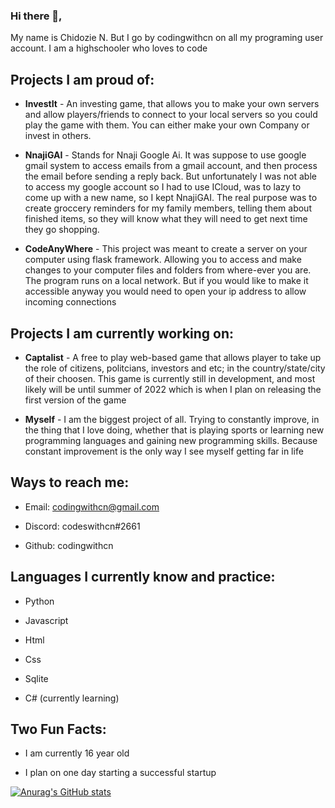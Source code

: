 ### Hi there 👋, 
  My name is Chidozie N. But I go by codingwithcn on all my programing user account. I am a highschooler who loves to code
  
  __Projects I am proud of__:
  -
  - __InvestIt__ - An investing game, that allows you to make your own servers and allow players/friends to connect to your local servers so you could play the game with them. You can either make your own Company or invest in others.


  - __NnajiGAI__ - Stands for Nnaji Google Ai. It was suppose to use google gmail system to access emails from a gmail account, and then process the email before sending a reply back. But unfortunately I was not able to access my google account so I had to use ICloud, was to lazy to come up with a new name, so I kept NnajiGAI. The real purpose was to create groccery reminders for my family members, telling them about finished items, so they will know what they will need to get next time they go shopping.


  - __CodeAnyWhere__ - This project was meant to create a server on your computer using flask framework. Allowing you to access and make changes to your computer files and folders from where-ever you are. The program runs on a local network. But if you would like to make it accessible anyway you would need to open your ip address to allow incoming connections
  
  __Projects I am currently working on__:
  -
  - __Captalist__ - A free to play web-based game that allows player to take up the role of citizens, politcians, investors and etc; in the country/state/city of their choosen. This game is currently still in development, and most likely will be until summer of 2022 which is when I plan on releasing the first version of the game


  - __Myself__ - I am the biggest project of all. Trying to constantly improve, in the thing that I love doing, whether that is playing sports or learning new programming languages and gaining new programming skills. Because constant improvement is the only way I see myself getting far in life

  __Ways to reach me__:
  -
  - Email: codingwithcn@gmail.com

  - Discord: codeswithcn#2661

  - Github: codingwithcn
 
 __Languages I currently know and practice__:
 -
 - Python

 - Javascript

 - Html

 - Css

 - Sqlite

 - C# (currently learning)

__Two Fun Facts__:
-
- I am currently 16 year old

- I plan on one day starting a successful startup


[![Anurag's GitHub stats](https://github-readme-stats.vercel.app/api?username=Chidozie)](https://github.com/anuraghazra/github-readme-stats)

<!--
**codingwithcn/codingwithcn** is a ✨ _special_ ✨ repository because its `README.md` (this file) appears on your GitHub profile.

Here are some ideas to get you started:

- 🔭 I’m currently working on ...
- 🌱 I’m currently learning ...
- 👯 I’m looking to collaborate on ...
- 🤔 I’m looking for help with ...
- 💬 Ask me about ...
- 📫 How to reach me: ...
- 😄 Pronouns: ...
- ⚡ Fun fact: ...
-->
